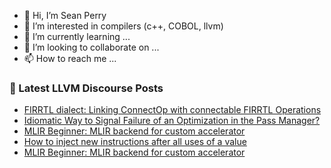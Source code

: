 - 👋 Hi, I’m Sean Perry
- 👀 I’m interested in compilers (c++, COBOL, llvm)
- 🌱 I’m currently learning ...
- 💞️ I’m looking to collaborate on ...
- 📫 How to reach me ...

<!---
s66perry/s66perry is a ✨ special ✨ repository because its `README.md` (this file) appears on your GitHub profile.
You can click the Preview link to take a look at your changes.
--->
### 📕 Latest LLVM Discourse Posts

<!-- DISCOURSE-LLVM:START -->
- [FIRRTL dialect: Linking ConnectOp with connectable FIRRTL Operations](https://discourse.llvm.org/t/firrtl-dialect-linking-connectop-with-connectable-firrtl-operations/75158#post_4)
- [Idiomatic Way to Signal Failure of an Optimization in the Pass Manager?](https://discourse.llvm.org/t/idiomatic-way-to-signal-failure-of-an-optimization-in-the-pass-manager/75195#post_1)
- [MLIR Beginner: MLIR backend for custom accelerator](https://discourse.llvm.org/t/mlir-beginner-mlir-backend-for-custom-accelerator/72690#post_10)
- [How to inject new instructions after all uses of a value](https://discourse.llvm.org/t/how-to-inject-new-instructions-after-all-uses-of-a-value/75193#post_1)
- [MLIR Beginner: MLIR backend for custom accelerator](https://discourse.llvm.org/t/mlir-beginner-mlir-backend-for-custom-accelerator/72690#post_9)
<!-- DISCOURSE-LLVM:END -->
